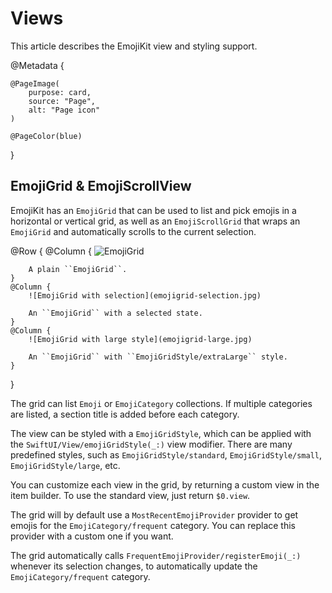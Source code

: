 # Views

This article describes the EmojiKit view and styling support.

@Metadata {
    
    @PageImage(
        purpose: card,
        source: "Page",
        alt: "Page icon"
    )
    
    @PageColor(blue)
}

## EmojiGrid & EmojiScrollView

EmojiKit has an ``EmojiGrid`` that can be used to list and pick emojis in a horizontal or vertical grid, as well as an ``EmojiScrollGrid`` that wraps an ``EmojiGrid`` and automatically scrolls to the current selection. 

@Row {
    @Column {
        ![EmojiGrid](emojigrid.jpg)

        A plain ``EmojiGrid``.
    }
    @Column {
        ![EmojiGrid with selection](emojigrid-selection.jpg)
        
        An ``EmojiGrid`` with a selected state.
    }
    @Column {
        ![EmojiGrid with large style](emojigrid-large.jpg)
        
        An ``EmojiGrid`` with ``EmojiGridStyle/extraLarge`` style.
    }
}

The grid can list ``Emoji`` or ``EmojiCategory`` collections. If multiple categories are listed, a section title is added before each category.

The view can be styled with a ``EmojiGridStyle``, which can be applied with the ``SwiftUI/View/emojiGridStyle(_:)`` view modifier. There are many predefined styles, such as ``EmojiGridStyle/standard``, ``EmojiGridStyle/small``, ``EmojiGridStyle/large``, etc. 

You can customize each view in the grid, by returning a custom view in the item builder. To use the standard view, just return `$0.view`.

The grid will by default use a ``MostRecentEmojiProvider`` provider to get emojis for the ``EmojiCategory/frequent`` category. You can replace this provider with a custom one if you want.

The grid automatically calls ``FrequentEmojiProvider/registerEmoji(_:)`` whenever its selection changes, to automatically update the ``EmojiCategory/frequent`` category.
